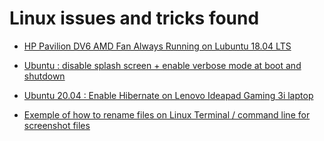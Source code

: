 # Linux issues and tricks found

- [HP Pavilion DV6 AMD Fan Always Running on Lubuntu 18.04 LTS](20200223_1632_HP_Pavilion_DV6_AMD_Fan_Always_Running_Ubuntu18_04.md)

- [Ubuntu : disable splash screen + enable verbose mode at boot and shutdown](20211116_2117_Ubuntu_disableSplashScreenBootAndShutdown.md)

- [Ubuntu 20.04 : Enable Hibernate on Lenovo Ideapad Gaming 3i laptop](20211116_1650_Ubuntu20_04_EnableHibernateLenovoIdeapad3iGaminglaptop.md)

- [Exemple of how to rename files on Linux Terminal / command line for screenshot files](20211119_1448_RenamingScreenshotFilesOnCommandLine_v01.md)

